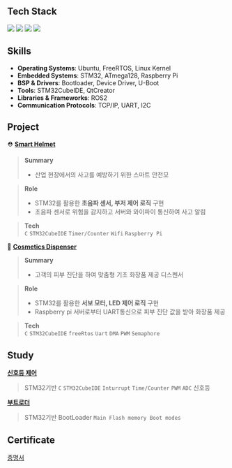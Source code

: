 <div align="left">

## Tech Stack  

<img src="https://img.shields.io/badge/c++-00599C?style=for-the-badge&logo=c%2B%2B&logoColor=white">
<img src="https://img.shields.io/badge/C-A8B9CC?style=for-the-badge&logo=C&logoColor=white">
<img src="https://img.shields.io/badge/Python-3776AB?style=for-the-badge&logo=Python&logoColor=white">
<img src="https://img.shields.io/badge/linux-FCC624?style=for-the-badge&logo=linux&logoColor=black">

</div>

<div align="left">

## Skills  

- **Operating Systems**: Ubuntu, FreeRTOS, Linux Kernel  
- **Embedded Systems**: STM32, ATmega128, Raspberry Pi  
- **BSP & Drivers**: Bootloader, Device Driver, U-Boot  
- **Tools**: STM32CubeIDE, QtCreator  
- **Libraries & Frameworks**: ROS2  
- **Communication Protocols**: TCP/IP, UART, I2C

</div>

<div align="left">

## Project  
 ⛑️ **[Smart Helmet](https://github.com/yundongjun/stm32-auther-module)**
 > **Summary<br>**
 > - 산업 현장에서의 사고를 예방하기 위한 스마트 안전모

 > **Role<br>**  
 > - STM32를 활용한 **초음파 센서, 부저 제어 로직** 구현 <br> 
 > - 초음파 센서로 위험을 감지하고 서버와 와이파이 통신하여 사고 알림  

 > **Tech<br>** 
 > `C` `STM32CubeIDE` `Timer/Counter` `Wifi` `Raspberry Pi`
  
🧴 **[Cosmetics Dispenser](https://github.com/oohminji/intel-project)**
 > **Summary<br>**
 > - 고객의 피부 진단을 하여 맞춤형 기초 화장품 제공 디스펜서

 > **Role<br>**  
 > - STM32를 활용한 **서보 모터, LED 제어 로직** 구현 <br> 
 > - Raspberry pi 서버로부터 UART통신으로 피부 진단 값을 받아 화장품 제공

 > **Tech<br>** 
 > `C` `STM32CubeIDE` `freeRtos` `Uart` `DMA` `PWM` `Semaphore`

</div>

<div align="left">

## Study
**[신호등 제어](https://github.com/oohminji/STM32-Peripheral)** 
> STM32기반 `C` `STM32CubeIDE` `Inturrupt` `Time/Counter` `PWM` `ADC` 신호등 <br>

**[부트로더](https://github.com/oohminji/STM_BootLoader)** <br> 
> STM32기반 BootLoader `Main Flash memory Boot modes`

## Certificate
[증명서](https://www.notion.so/2750b37126ad809cbeb6d4fc35157670?source=copy_link)
